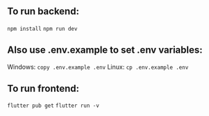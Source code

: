 ## To run backend:
`npm install`
`npm run dev`

## Also use .env.example to set .env variables:
Windows:
`copy .env.example .env`
Linux:
`cp .env.example .env`

## To run frontend:
`flutter pub get`
`flutter run -v`
